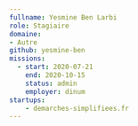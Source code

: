 ```yaml
---
fullname: Yesmine Ben Larbi
role: Stagiaire
domaine:
- Autre
github: yesmine-ben
missions:
  - start: 2020-07-21
    end: 2020-10-15
    status: admin
    employer: dinum
startups:
    - demarches-simplifiees.fr
---
```


